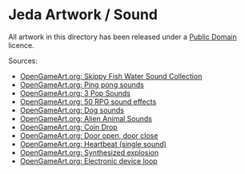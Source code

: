 Jeda Artwork / Sound
====================

All artwork in this directory has been released under a [Public Domain](http://creativecommons.org/publicdomain/zero/1.0/) licence.

Sources:
* [OpenGameArt.org: Skippy Fish Water Sound Collection](http://opengameart.org/content/skippy-fish-water-sound-collection)
* [OpenGameArt.org: Ping pong sounds](http://opengameart.org/content/ping-pong-sounds)
* [OpenGameArt.org: 3 Pop Sounds](http://opengameart.org/content/3-pop-sounds)
* [OpenGameArt.org: 50 RPG sound effects](http://opengameart.org/content/50-rpg-sound-effects)
* [OpenGameArt.org: Dog sounds](http://opengameart.org/content/dog-sounds)
* [OpenGameArt.org: Alien Animal Sounds](http://opengameart.org/content/alien-animal-sounds)
* [OpenGameArt.org: Coin Drop](http://opengameart.org/content/coin-drop)
* [OpenGameArt.org: Door open, door close](http://opengameart.org/content/door-open-door-close)
* [OpenGameArt.org: Heartbeat (single sound)](http://opengameart.org/content/heartbeat-single-sound)
* [OpenGameArt.org: Synthesized explosion](http://opengameart.org/content/synthesized-explosion)
* [OpenGameArt.org: Electronic device loop](http://opengameart.org/content/electronic-device-loop)


